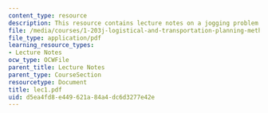 ```yaml
---
content_type: resource
description: This resource contains lecture notes on a jogging problem.
file: /media/courses/1-203j-logistical-and-transportation-planning-methods-fall-2006/d5ea4fd8e449621a84a4dc6d3277e42e_lec1.pdf
file_type: application/pdf
learning_resource_types:
- Lecture Notes
ocw_type: OCWFile
parent_title: Lecture Notes
parent_type: CourseSection
resourcetype: Document
title: lec1.pdf
uid: d5ea4fd8-e449-621a-84a4-dc6d3277e42e
---
```

